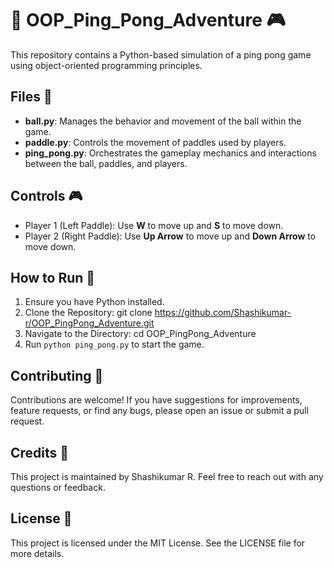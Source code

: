 
# 🏓 OOP_Ping_Pong_Adventure 🎮

This repository contains a Python-based simulation of a ping pong game using object-oriented programming principles.

## Files 📁

- **ball.py**: Manages the behavior and movement of the ball within the game.
- **paddle.py**: Controls the movement of paddles used by players.
- **ping_pong.py**: Orchestrates the gameplay mechanics and interactions between the ball, paddles, and players.

## Controls 🎮

- Player 1 (Left Paddle): Use **W** to move up and **S** to move down.
- Player 2 (Right Paddle): Use **Up Arrow** to move up and **Down Arrow** to move down.

## How to Run 🚀

1. Ensure you have Python installed.
2. Clone the Repository: git clone https://github.com/Shashikumar-r/OOP_PingPong_Adventure.git
3. Navigate to the Directory: cd OOP_PingPong_Adventure
4. Run `python ping_pong.py` to start the game.


## Contributing 🤝
Contributions are welcome! If you have suggestions for improvements, feature requests, or find any bugs, please open an issue or submit a pull request.

## Credits 🙌
This project is maintained by Shashikumar R. Feel free to reach out with any questions or feedback.

## License 📄
This project is licensed under the MIT License. See the LICENSE file for more details.

